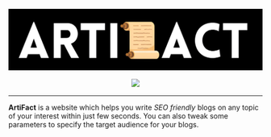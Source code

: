 ![ArtiFact Logo](https://raw.githubusercontent.com/cyb0rg14/ArtiFact/main/assets/logoX.png)

<p align="center">
  <a  href="https://artifact.streamlit.app" target="_blank">
    <img src="https://static.streamlit.io/badges/streamlit_badge_red.svg" />
  </a>
</p>

---
**ArtiFact** is a website which helps you write *SEO friendly* blogs on any topic of your interest within just few seconds. You can also tweak some parameters to specify the target audience for your blogs.
